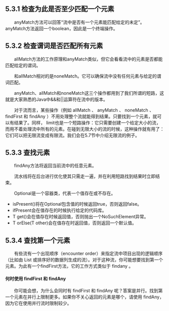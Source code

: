 ## 5.3.1 检查为此是否至少匹配一个元素

&emsp;&emsp;anyMatch方法可以回答“流中是否有一个元素能匹配给定的未定”。anyMatch方法返回一个boolean，因此是一个终端操作。

## 5.3.2 检查谓词是否匹配所有元素

&emsp;&emsp;allMatch方法的工作原理和anyMatch类似，但它会看看流中的元素是否都能匹配给定的谓词。

&emsp;&emsp;和allMatch相对的是noneMatch。它可以确保流中没有任何元素与给定的谓词匹配。

&emsp;&emsp;anyMatch、allMatch和noneMatch这三个操作都用到了我们所谓的短路，这就是大家熟悉的Java中&&和||运算符在流中的版本。

&emsp;&emsp;对于流而言，某些操作（例如 allMatch 、 anyMatch 、 noneMatch 、 findFirst 和 findAny ）不用处理整个流就能得到结果。只要找到一个元素，就可以有结果了。同样， limit也是一个短路操作：它只需要创建一个给定大小的流，而用不着处理流中所有的元素。在碰到无限大小的流的时候，这种操作就有用了：它们可以把无限流变成有限流。我们会在5.7节中介绍无限流的例子。

## 5.3.3 查找元素

&emsp;&emsp;findAny方法将返回当前流中的任意元素。

&emsp;&emsp;流水线将在后台进行优化使其只需走一遍，并在利用短路找到结果时立即结束。

&emsp;&emsp;Optional<T>是一个容器类，代表一个值存在或不存在。

- isPresent()将在Optional包含值的时候返回true，否则返回false。
- ifPresent会在值存在的时候执行给定的代码库。
- T get()会在值存在时候返回值，否则抛出一个NoSuchElement异常。
- T orElse(T other)会在值存在时返回值，否则返回一个默认值。

## 5.3.4 查找第一个元素

&emsp;&emsp;有些流有一个出现顺序（encounter order）来指定流中项目出现的逻辑顺序（比如由 List 或排序好的数据列生成的流）。对于这种流，你可能想要找到第一个元素。为此有一个findFirst方法，它的工作方式类似于 findany 。

#### 何时使用 findFirst 和 findAny

&emsp;&emsp;你可能会想，为什么会同时有 findFirst 和 findAny 呢？答案是并行。找到第一个元素在并行上限制更多。如果你不关心返回的元素是哪个，请使用 findAny，因为它在使用并行流时限制较少。